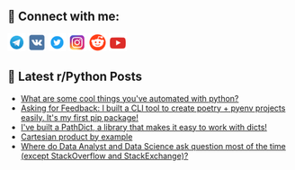 ## 🔎 Connect with me:
[<img src="https://github.com/bullbesh/bullbesh/blob/main/images/Telegram.png" width="32" height="32" />](https://t.me/bullbesh)
[<img src="https://github.com/bullbesh/bullbesh/blob/main/images/VK.png" width="32" height="32" />](https://vk.com/bullbesh)
[<img src="https://github.com/bullbesh/bullbesh/blob/main/images/Twitter.png" width="32" height="32" />](https://twitter.com/bullbesh1)
[<img src="https://github.com/bullbesh/bullbesh/blob/main/images/Instagram.png" width="32" height="32" />](https://www.instagram.com/bullbesh)
[<img src="https://github.com/bullbesh/bullbesh/blob/main/images/Reddit.png" width="32" height="32" />](https://www.reddit.com/user/bullbesh)
[<img src="https://github.com/bullbesh/bullbesh/blob/main/images/YouTube.png" width="32" height="32" />](https://www.youtube.com/channel/UCtfjRs6uzgq5mfm8S06WTcg)

## 📕 Latest r/Python Posts
<!-- BLOG-POST-LIST:START -->
- [What are some cool things you&#39;ve automated with python?](https://www.reddit.com/r/Python/comments/y4vti1/what_are_some_cool_things_youve_automated_with/)
- [Asking for Feedback: I built a CLI tool to create poetry + pyenv projects easily. It&#39;s my first pip package!](https://www.reddit.com/r/Python/comments/y4vmcv/asking_for_feedback_i_built_a_cli_tool_to_create/)
- [I&#39;ve built a PathDict, a library that makes it easy to work with dicts!](https://www.reddit.com/r/Python/comments/y4visw/ive_built_a_pathdict_a_library_that_makes_it_easy/)
- [Cartesian product by example](https://www.reddit.com/r/Python/comments/y4tgv1/cartesian_product_by_example/)
- [Where do Data Analyst and Data Science ask question most of the time &lpar;except StackOverflow and StackExchange&rpar;?](https://www.reddit.com/r/Python/comments/y4nzzl/where_do_data_analyst_and_data_science_ask/)
<!-- BLOG-POST-LIST:END -->

